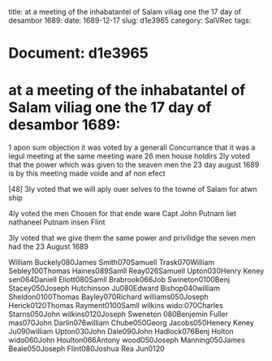 title: at a meeting of the inhabatantel of Salam viliag one the 17 day of desambor 1689:
date: 1689-12-17
slug: d1e3965
category: SalVRec
tags: 




# Document: d1e3965


# at a meeting of the inhabatantel of Salam viliag one the 17 day of desambor 1689: 

1 apon sum objection it was voted by a generall Concurrance that it was a legul meeting at the same meeting ware 26 men house holdirs 2ly voted that the power which was given to the seaven men the 23 day august 1689 is by this meeting made voide and af non efect

[48] 3ly voted that we will aply ouer selves to the towne of Salam for atwn ship

4ly voted the men Chosen for that ende ware Capt John Putnam liet nathaneel Putnam insen Flint

3ly voted that we give them the same power and privilidge the seven men had the 23 August 1689

William Buckely080James Smith070Samuell Trask070William Sebley100Thomas Haines089Samll Reay026Samuell Upton030Henry Keney sen064Daniell Eliott080Samll Brabrook066Job Swineton0100Benj Stacey050Joseph Hutchinson Ju080Edward Bishop040william Sheldon0100Thomas Bayley070Richard williams050Joseph Herick0120Thomas Rayment0100Samll wilkins wido:070Charles Starns050John wilkins0120Joseph Sweneton 080Benjemin Fuller mas070John Darlin076william Chube050Georg Jacobs050Henery Keney Ju090william Upton030John Dale090John Hadlock076Benj Holton wido060John Houlton066Antony wood050Joseph Manning050James Beale050Joseph Flint080Joshua Rea Jun0120
